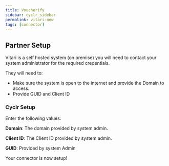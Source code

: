 ```yaml
---
title: Voucherify
sidebar: cyclr_sidebar
permalink: vitari-new
tags: [connector]
---
```


## Partner Setup

Vitari is a self hosted system (on premise) you will need to contact your system administrator for the required credentials. 

They will need to:
 * Make sure the system is open to the internet and provide the Domain to access.
 * Provide GUID and Client ID

### Cyclr Setup

Enter the following values:

**Domain**:  The domain provided by system admin.

**Client ID**:   The Client ID provided by system admin.

**GUID**:  Provided by system Admin

Your connector is now setup!
